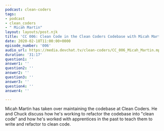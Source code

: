 ```yaml
---
podcast: clean-coders
tags:
- podcast
- clean_coders
- " Micah Martin"
layout: layouts/post.njk
title: 'CC 006: Clean Code in the Clean Coders Codebase with Micah Martin'
date: 2020-02-18T11:00:00+0000
episode_number: '006'
audio_url: https://media.devchat.tv/clean-coders/CC_006_Micah_Martin.mp3
duration: '31:17'
question1: ''
answer1: ''
question2: ''
answer2: ''
question3: ''
answer3: ''
question4: ''
answer4: ''

---
```

Micah Martin has taken over maintaining the codebase at Clean Coders. He and Chuck discuss how he's working to refactor the codebase into "clean code" and how he's worked with apprentices in the past to teach them to write and refactor to clean code.
